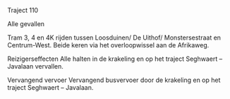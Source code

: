Traject 110

Alle gevallen

Tram 3, 4 en 4K
rijden tussen Loosduinen/ De Uithof/ Monstersestraat en Centrum-West. Beide keren via het overloopwissel aan de Afrikaweg.

Reizigerseffecten
Alle halten in de krakeling en op het traject Seghwaert – Javalaan vervallen.

Vervangend vervoer
Vervangend busvervoer door de krakeling en op het traject Seghwaert – Javalaan.
